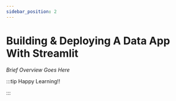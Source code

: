 ```yaml
---
sidebar_position: 2
---
```


# Building & Deploying A Data App With Streamlit

_Brief Overview Goes Here_

:::tip Happy Learning!!

<QuestButton text="Go To Quest" link="" />

:::
